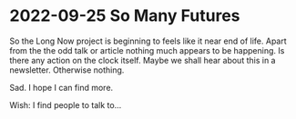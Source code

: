 # 2022-09-25 So Many Futures

So the Long Now project is beginning to feels like it near end of life. Apart from the the odd talk or article nothing much appears to be happening. Is there any action on the clock itself. Maybe we shall hear about this in a newsletter. Otherwise nothing.

Sad. I hope I can find more.

Wish: I find people to talk to...

